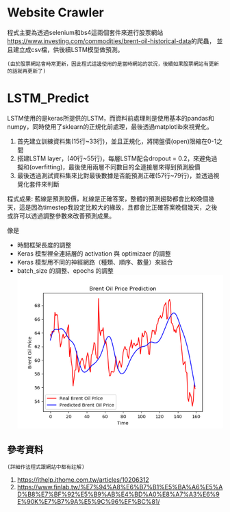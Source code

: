 # Website Crawler

程式主要為透過selenium和bs4這兩個套件來進行股票網站<span>https://www.investing.com/commodities/brent-oil-historical-data<span>的爬蟲，
並且建立成csv檔，供後續LSTM模型做預測。  

`(由於股票網站會時常更新，因此程式這邊使用的是當時網站的狀況，後續如果股票網站有更新的話就再更新了)`

# LSTM_Predict

LSTM使用的是keras所提供的LSTM，而資料前處理則是使用基本的pandas和numpy，同時使用了sklearn的正規化前處理，最後透過matplotlib來視覺化。  

1.  首先建立訓練資料集(15行~33行)，並且正規化，將開盤價(open)限縮在0-1之間
2.  搭建LSTM layer，(40行~55行)，每層LSTM配合dropout = 0.2，來避免過擬和(overfitting)，最後使用兩層不同數目的全連接層來得到預測股價
3.  最後透過測試資料集來比對最後數據是否能預測正確(57行~79行)，並透過視覺化套件來判斷

程式成果: 藍線是預測股價，紅線是正確答案，整體的預測趨勢都會比較晚個幾天，這是因為timestep我設定比較大的緣故，且都會比正確答案晚個幾天，之後或許可以透過調整參數來改善預測成果。  

像是  
* 時間框架長度的調整
* Keras 模型裡全連結層的 activation 與 optimizaer 的調整
* Keras 模型用不同的神經網路（種類、順序、數量）來組合
* batch_size 的調整、epochs 的調整
![predict result](./Predict_Result.png)  

## 參考資料  
`(詳細作法程式跟網站中都有註解)`  
1. <span>https://ithelp.ithome.com.tw/articles/10206312<span>
2. <span>https://www.finlab.tw/%E7%94%A8%E6%B7%B1%E5%BA%A6%E5%AD%B8%E7%BF%92%E5%B9%AB%E4%BD%A0%E8%A7%A3%E6%9E%90K%E7%B7%9A%E5%9C%96%EF%BC%81/<span>
